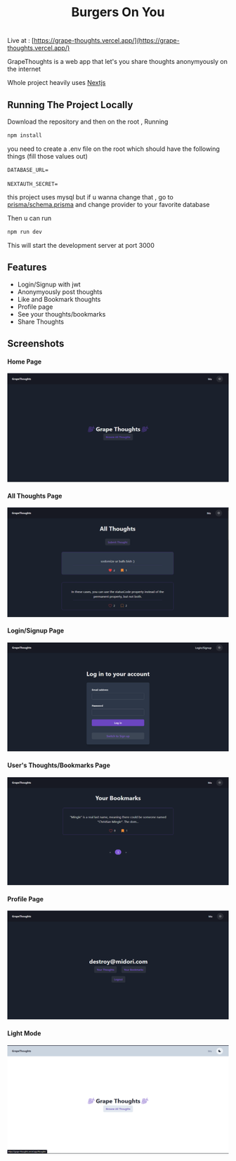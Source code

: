 <div align="center">
  <h1>Burgers On You<h1>
</div>

Live at : [https://grape-thoughts.vercel.app/](https://grape-thoughts.vercel.app/)

GrapeThoughts is a web app that let's you share thoughts anonymyously on the internet

Whole project heavily uses [Nextjs](https://nextjs.org/)

## Running The Project Locally

Download the repository and then on the root , Running

```bash
npm install
```

you need to create a .env file on the root which should have the following things (fill those values out)

```env
DATABASE_URL=

NEXTAUTH_SECRET=
```

this project uses mysql but if u wanna change that , go to [prisma/schema.prisma](https://github.com/grapeJUICE1/Grape-Thoughts/blob/main/prisma/schema.prisma) and change provider to your favorite database

Then u can run

```bash
npm run dev
```

This will start the development server at port 3000

## Features

- Login/Signup with jwt
- Anonymyously post thoughts
- Like and Bookmark thoughts
- Profile page
- See your thoughts/bookmarks
- Share Thoughts

## Screenshots

#### Home Page

![Home Page](https://github.com/grapeJUICE1/Grape-Thoughts/blob/main/screenshots/Home.png?raw=true)

#### All Thoughts Page

![All Thoughts Page](https://github.com/grapeJUICE1/Grape-Thoughts/blob/main/screenshots/All-Thoughts.png?raw=true)

#### Login/Signup Page

![Login/Signup Page](https://github.com/grapeJUICE1/Grape-Thoughts/blob/main/screenshots/Login-Signup.png?raw=true)

#### User's Thoughts/Bookmarks Page

![User's Thoughts/Bookmarks Page](https://github.com/grapeJUICE1/Grape-Thoughts/blob/main/screenshots/Bookmarks.png?raw=true)

#### Profile Page

![Home Page](https://github.com/grapeJUICE1/Grape-Thoughts/blob/main/screenshots/Profile.png?raw=true)

#### Light Mode

![Home Page](https://github.com/grapeJUICE1/Grape-Thoughts/blob/main/screenshots/Light-mode.png?raw=true)
